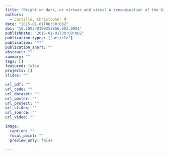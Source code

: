 ```yaml
---
title: "Bright or dark, or virtues and vices? A reexamination of the big five and job performance"
authors:
  - Castille, Christopher M
date: "2015-01-01T00:00:00Z"
doi: "10.1093/0199252866.003.0001"
publishDate: "2015-01-01T00:00:00Z"
publication_types: ["article"]
publication: "**"
publication_short: ""
abstract: ""
summary: ""
tags: []
featured: false
projects: []
slides: ""

url_pdf: ""
url_code: ""
url_dataset: ""
url_poster: ""
url_project: ""
url_slides: ""
url_source: ""
url_video: ""

image:
  caption: ""
  focal_point: ""
  preview_only: false

---
```

